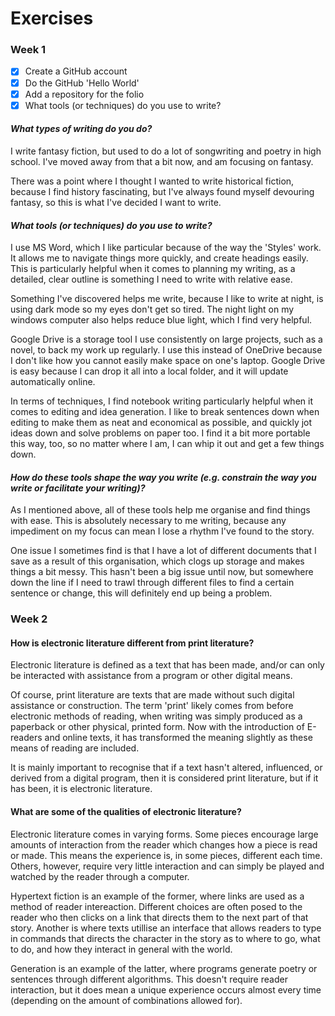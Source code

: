 # Exercises

### Week 1

- [x] Create a GitHub account
- [x] Do the GitHub 'Hello World'
- [x] Add a repository for the folio
- [x] What tools (or techniques) do you use to write?

#### ***What types of writing do you do?***

I write fantasy fiction, but used to do a lot of songwriting and poetry in high school. I've moved away from that a bit now, and am focusing on fantasy.

There was a point where I thought I wanted to write historical fiction, because I find history fascinating, but I've always found myself devouring fantasy, so this is what I've decided I want to write.

#### ***What tools (or techniques) do you use to write?***

I use MS Word, which I like particular because of the way the 'Styles' work. It allows me to navigate things more quickly, and create headings easily. This is particularly helpful when it comes to planning my writing, as a detailed, clear outline is something I need to write with relative ease.

Something I've discovered helps me write, because I like to write at night, is using dark mode so my eyes don't get so tired. The night light on my windows computer also helps reduce blue light, which I find very helpful.

Google Drive is a storage tool I use consistently on large projects, such as a novel, to back my work up regularly. I use this instead of OneDrive because I don't like how you cannot easily make space on one's laptop. Google Drive is easy because I can drop it all into a local folder, and it will update automatically online.

In terms of techniques, I find notebook writing particularly helpful when it comes to editing and idea generation. I like to break sentences down when editing to make them as neat and economical as possible, and quickly jot ideas down and solve problems on paper too. I find it a bit more portable this way, too, so no matter where I am, I can whip it out and get a few things down.

#### ***How do these tools shape the way you write (e.g. constrain the way you write or facilitate your writing)?***

As I mentioned above, all of these tools help me organise and find things with ease. This is absolutely necessary to me writing, because any impediment on my focus can mean I lose a rhythm I've found to the story.

One issue I sometimes find is that I have a lot of different documents that I save as a result of this organisation, which clogs up storage and makes things a bit messy. This hasn't been a big issue until now, but somewhere down the line if I need to trawl through different files to find a certain sentence or change, this will definitely end up being a problem.

### Week 2

#### How is electronic literature different from print literature?

Electronic literature is defined as a text that has been made, and/or can only be interacted with assistance from a program or other digital means.

Of course, print literature are texts that are made without such digital assistance or construction. The term 'print' likely comes from before electronic methods of reading, when writing was simply produced as a paperback or other physical, printed form. Now with the introduction of E-readers and online texts, it has transformed the meaning slightly as these means of reading are included.

It is mainly important to recognise that if a text hasn't altered, influenced, or derived from a digital program, then it is considered print literature, but if it has been, it is electronic literature.

#### What are some of the qualities of electronic literature?

Electronic literature comes in varying forms. Some pieces encourage large amounts of interaction from the reader which changes how a piece is read or made. This means the experience is, in some pieces, different each time. Others, however, require very little interaction and can simply be played and watched by the reader through a computer.

Hypertext fiction is an example of the former, where links are used as a method of reader intereaction. Different choices are often posed to the reader who then clicks on a link that directs them to the next part of that story. Another is where texts utillise an interface that allows readers to type in commands that directs the character in the story as to where to go, what to do, and how they interact in general with the world.

Generation is an example of the latter, where programs generate poetry or sentences through different algorithms. This doesn't require reader interaction, but it does mean a unique experience occurs almost every time (depending on the amount of combinations allowed for).
